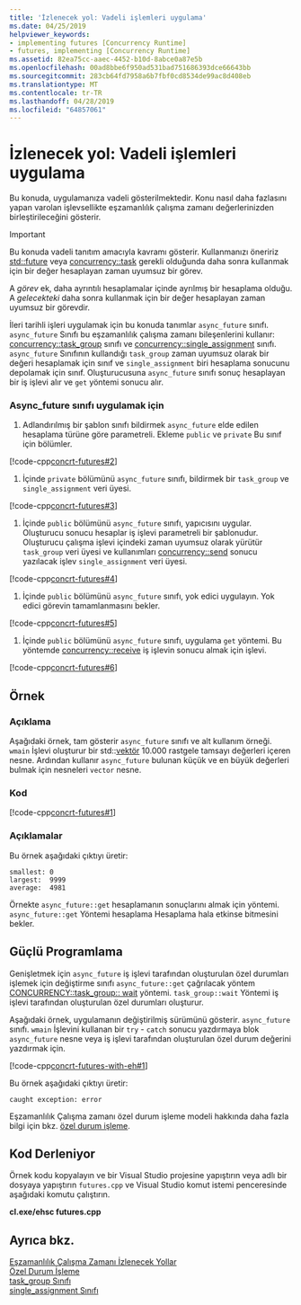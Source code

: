 ```yaml
---
title: 'İzlenecek yol: Vadeli işlemleri uygulama'
ms.date: 04/25/2019
helpviewer_keywords:
- implementing futures [Concurrency Runtime]
- futures, implementing [Concurrency Runtime]
ms.assetid: 82ea75cc-aaec-4452-b10d-8abce0a87e5b
ms.openlocfilehash: 00ad8bbe6f950ad531bad751686393dce66643bb
ms.sourcegitcommit: 283cb64fd7958a6b7fbf0cd8534de99ac8d408eb
ms.translationtype: MT
ms.contentlocale: tr-TR
ms.lasthandoff: 04/28/2019
ms.locfileid: "64857061"
---
```

# <a name="walkthrough-implementing-futures"></a>İzlenecek yol: Vadeli işlemleri uygulama

Bu konuda, uygulamanıza vadeli gösterilmektedir. Konu nasıl daha fazlasını yapan varolan işlevsellikte eşzamanlılık çalışma zamanı değerlerinizden birleştirileceğini gösterir.

> [!IMPORTANT]
>  Bu konuda vadeli tanıtım amacıyla kavramı gösterir. Kullanmanızı öneririz [std::future](../../standard-library/future-class.md) veya [concurrency::task](../../parallel/concrt/reference/task-class.md) gerekli olduğunda daha sonra kullanmak için bir değer hesaplayan zaman uyumsuz bir görev.

A *görev* ek, daha ayrıntılı hesaplamalar içinde ayrılmış bir hesaplama olduğu. A *gelecekteki* daha sonra kullanmak için bir değer hesaplayan zaman uyumsuz bir görevdir.

İleri tarihli işleri uygulamak için bu konuda tanımlar `async_future` sınıfı. `async_future` Sınıfı bu eşzamanlılık çalışma zamanı bileşenlerini kullanır: [concurrency::task_group](reference/task-group-class.md) sınıfı ve [concurrency::single_assignment](../../parallel/concrt/reference/single-assignment-class.md) sınıfı. `async_future` Sınıfının kullandığı `task_group` zaman uyumsuz olarak bir değeri hesaplamak için sınıf ve `single_assignment` biri hesaplama sonucunu depolamak için sınıf. Oluşturucusuna `async_future` sınıfı sonuç hesaplayan bir iş işlevi alır ve `get` yöntemi sonucu alır.

### <a name="to-implement-the-asyncfuture-class"></a>Async_future sınıfı uygulamak için

1. Adlandırılmış bir şablon sınıfı bildirmek `async_future` elde edilen hesaplama türüne göre parametreli. Ekleme `public` ve `private` Bu sınıf için bölümler.

[!code-cpp[concrt-futures#2](../../parallel/concrt/codesnippet/cpp/walkthrough-implementing-futures_1.cpp)]

1. İçinde `private` bölümünü `async_future` sınıfı, bildirmek bir `task_group` ve `single_assignment` veri üyesi.

[!code-cpp[concrt-futures#3](../../parallel/concrt/codesnippet/cpp/walkthrough-implementing-futures_2.cpp)]

1. İçinde `public` bölümünü `async_future` sınıfı, yapıcısını uygular. Oluşturucu sonucu hesaplar iş işlevi parametreli bir şablonudur. Oluşturucu çalışma işlevi içindeki zaman uyumsuz olarak yürütür `task_group` veri üyesi ve kullanımları [concurrency::send](reference/concurrency-namespace-functions.md#send) sonucu yazılacak işlev `single_assignment` veri üyesi.

[!code-cpp[concrt-futures#4](../../parallel/concrt/codesnippet/cpp/walkthrough-implementing-futures_3.cpp)]

1. İçinde `public` bölümünü `async_future` sınıfı, yok edici uygulayın. Yok edici görevin tamamlanmasını bekler.

[!code-cpp[concrt-futures#5](../../parallel/concrt/codesnippet/cpp/walkthrough-implementing-futures_4.cpp)]

1. İçinde `public` bölümünü `async_future` sınıfı, uygulama `get` yöntemi. Bu yöntemde [concurrency::receive](reference/concurrency-namespace-functions.md#receive) iş işlevin sonucu almak için işlevi.

[!code-cpp[concrt-futures#6](../../parallel/concrt/codesnippet/cpp/walkthrough-implementing-futures_5.cpp)]

## <a name="example"></a>Örnek

### <a name="description"></a>Açıklama

Aşağıdaki örnek, tam gösterir `async_future` sınıfı ve alt kullanım örneği. `wmain` İşlevi oluşturur bir std::[vektör](../../standard-library/vector-class.md) 10.000 rastgele tamsayı değerleri içeren nesne. Ardından kullanır `async_future` bulunan küçük ve en büyük değerleri bulmak için nesneleri `vector` nesne.

### <a name="code"></a>Kod

[!code-cpp[concrt-futures#1](../../parallel/concrt/codesnippet/cpp/walkthrough-implementing-futures_6.cpp)]

### <a name="comments"></a>Açıklamalar

Bu örnek aşağıdaki çıktıyı üretir:

```Output
smallest: 0
largest:  9999
average:  4981
```

Örnekte `async_future::get` hesaplamanın sonuçlarını almak için yöntemi. `async_future::get` Yöntemi hesaplama Hesaplama hala etkinse bitmesini bekler.

## <a name="robust-programming"></a>Güçlü Programlama

Genişletmek için `async_future` iş işlevi tarafından oluşturulan özel durumları işlemek için değiştirme sınıfı `async_future::get` çağrılacak yöntem [CONCURRENCY::task_group:: wait](reference/task-group-class.md#wait) yöntemi. `task_group::wait` Yöntemi iş işlevi tarafından oluşturulan özel durumları oluşturur.

Aşağıdaki örnek, uygulamanın değiştirilmiş sürümünü gösterir. `async_future` sınıfı. `wmain` İşlevini kullanan bir `try` - `catch` sonucu yazdırmaya blok `async_future` nesne veya iş işlevi tarafından oluşturulan özel durum değerini yazdırmak için.

[!code-cpp[concrt-futures-with-eh#1](../../parallel/concrt/codesnippet/cpp/walkthrough-implementing-futures_7.cpp)]

Bu örnek aşağıdaki çıktıyı üretir:

```Output
caught exception: error
```

Eşzamanlılık Çalışma zamanı özel durum işleme modeli hakkında daha fazla bilgi için bkz. [özel durum işleme](../../parallel/concrt/exception-handling-in-the-concurrency-runtime.md).

## <a name="compiling-the-code"></a>Kod Derleniyor

Örnek kodu kopyalayın ve bir Visual Studio projesine yapıştırın veya adlı bir dosyaya yapıştırın `futures.cpp` ve Visual Studio komut istemi penceresinde aşağıdaki komutu çalıştırın.

**cl.exe/ehsc futures.cpp**

## <a name="see-also"></a>Ayrıca bkz.

[Eşzamanlılık Çalışma Zamanı İzlenecek Yollar](../../parallel/concrt/concurrency-runtime-walkthroughs.md)<br/>
[Özel Durum İşleme](../../parallel/concrt/exception-handling-in-the-concurrency-runtime.md)<br/>
[task_group Sınıfı](reference/task-group-class.md)<br/>
[single_assignment Sınıfı](../../parallel/concrt/reference/single-assignment-class.md)
